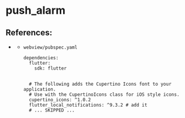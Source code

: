 # push_alarm

## References:
* [](#)
  * `webview/pubspec.yaml`
    ```
    dependencies:
      flutter:
        sdk: flutter


      # The following adds the Cupertino Icons font to your application.
      # Use with the CupertinoIcons class for iOS style icons.
      cupertino_icons: ^1.0.2
      flutter_local_notifications: ^9.3.2 # add it
      # ... SKIPPED ...
    ```
  


